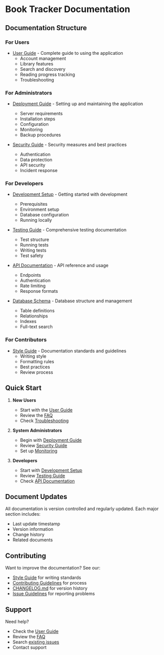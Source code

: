 # Book Tracker Documentation

## Documentation Structure

### For Users
- [User Guide](user-guide.md) - Complete guide to using the application
  - Account management
  - Library features
  - Search and discovery
  - Reading progress tracking
  - Troubleshooting

### For Administrators
- [Deployment Guide](deployment/README.md) - Setting up and maintaining the application
  - Server requirements
  - Installation steps
  - Configuration
  - Monitoring
  - Backup procedures

- [Security Guide](deployment/security.md) - Security measures and best practices
  - Authentication
  - Data protection
  - API security
  - Incident response

### For Developers
- [Development Setup](development/setup.md) - Getting started with development
  - Prerequisites
  - Environment setup
  - Database configuration
  - Running locally

- [Testing Guide](development/testing.md) - Comprehensive testing documentation
  - Test structure
  - Running tests
  - Writing tests
  - Test safety

- [API Documentation](api/README.md) - API reference and usage
  - Endpoints
  - Authentication
  - Rate limiting
  - Response formats

- [Database Schema](database/schema.md) - Database structure and management
  - Table definitions
  - Relationships
  - Indexes
  - Full-text search

### For Contributors
- [Style Guide](STYLE_GUIDE.md) - Documentation standards and guidelines
  - Writing style
  - Formatting rules
  - Best practices
  - Review process

## Quick Start

1. **New Users**
   - Start with the [User Guide](user-guide.md)
   - Review the [FAQ](user-guide.md#faq)
   - Check [Troubleshooting](user-guide.md#troubleshooting)

2. **System Administrators**
   - Begin with [Deployment Guide](deployment/README.md)
   - Review [Security Guide](deployment/security.md)
   - Set up [Monitoring](deployment/README.md#monitoring)

3. **Developers**
   - Start with [Development Setup](development/setup.md)
   - Review [Testing Guide](development/testing.md)
   - Check [API Documentation](api/README.md)

## Document Updates

All documentation is version controlled and regularly updated. Each major section includes:
- Last update timestamp
- Version information
- Change history
- Related documents

## Contributing

Want to improve the documentation? See our:
- [Style Guide](STYLE_GUIDE.md) for writing standards
- [Contributing Guidelines](../CONTRIBUTING.md) for process
- [CHANGELOG.md](CHANGELOG.md) for version history
- [Issue Guidelines](../CONTRIBUTING.md#issues) for reporting problems

## Support

Need help? 
- Check the [User Guide](user-guide.md)
- Review the [FAQ](user-guide.md#faq)
- Search [existing issues](https://github.com/joereg4/book_tracker/issues)
- Contact support